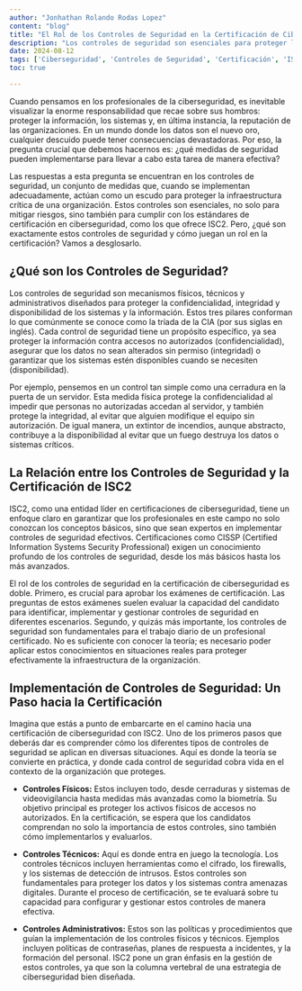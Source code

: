```yaml
---
author: "Jonhathan Rolando Rodas Lopez"
content: "blog"
title: "El Rol de los Controles de Seguridad en la Certificación de Ciberseguridad ISC2"
description: "Los controles de seguridad son esenciales para proteger la información, los sistemas y la reputación de las organizaciones. En el contexto de la certificación de ciberseguridad de ISC2, estos controles juegan un papel crucial en la evaluación y la implementación de medidas de seguridad efectivas."
date: 2024-08-12
tags: ['Ciberseguridad', 'Controles de Seguridad', 'Certificación', 'ISC2']
toc: true

---
```

Cuando pensamos en los profesionales de la ciberseguridad, es inevitable visualizar la enorme responsabilidad que recae sobre sus hombros: proteger la información, los sistemas y, en última instancia, la reputación de las organizaciones. En un mundo donde los datos son el nuevo oro, cualquier descuido puede tener consecuencias devastadoras. Por eso, la pregunta crucial que debemos hacernos es: ¿qué medidas de seguridad pueden implementarse para llevar a cabo esta tarea de manera efectiva?

Las respuestas a esta pregunta se encuentran en los controles de seguridad, un conjunto de medidas que, cuando se implementan adecuadamente, actúan como un escudo para proteger la infraestructura crítica de una organización. Estos controles son esenciales, no solo para mitigar riesgos, sino también para cumplir con los estándares de certificación en ciberseguridad, como los que ofrece ISC2. Pero, ¿qué son exactamente estos controles de seguridad y cómo juegan un rol en la certificación? Vamos a desglosarlo.

## ¿Qué son los Controles de Seguridad?
Los controles de seguridad son mecanismos físicos, técnicos y administrativos diseñados para proteger la confidencialidad, integridad y disponibilidad de los sistemas y la información. Estos tres pilares conforman lo que comúnmente se conoce como la tríada de la CIA (por sus siglas en inglés). Cada control de seguridad tiene un propósito específico, ya sea proteger la información contra accesos no autorizados (confidencialidad), asegurar que los datos no sean alterados sin permiso (integridad) o garantizar que los sistemas estén disponibles cuando se necesiten (disponibilidad).

Por ejemplo, pensemos en un control tan simple como una cerradura en la puerta de un servidor. Esta medida física protege la confidencialidad al impedir que personas no autorizadas accedan al servidor, y también protege la integridad, al evitar que alguien modifique el equipo sin autorización. De igual manera, un extintor de incendios, aunque abstracto, contribuye a la disponibilidad al evitar que un fuego destruya los datos o sistemas críticos.

## La Relación entre los Controles de Seguridad y la Certificación de ISC2
ISC2, como una entidad líder en certificaciones de ciberseguridad, tiene un enfoque claro en garantizar que los profesionales en este campo no solo conozcan los conceptos básicos, sino que sean expertos en implementar controles de seguridad efectivos. Certificaciones como CISSP (Certified Information Systems Security Professional) exigen un conocimiento profundo de los controles de seguridad, desde los más básicos hasta los más avanzados.

El rol de los controles de seguridad en la certificación de ciberseguridad es doble. Primero, es crucial para aprobar los exámenes de certificación. Las preguntas de estos exámenes suelen evaluar la capacidad del candidato para identificar, implementar y gestionar controles de seguridad en diferentes escenarios. Segundo, y quizás más importante, los controles de seguridad son fundamentales para el trabajo diario de un profesional certificado. No es suficiente con conocer la teoría; es necesario poder aplicar estos conocimientos en situaciones reales para proteger efectivamente la infraestructura de la organización.

## Implementación de Controles de Seguridad: Un Paso hacia la Certificación
Imagina que estás a punto de embarcarte en el camino hacia una certificación de ciberseguridad con ISC2. Uno de los primeros pasos que deberás dar es comprender cómo los diferentes tipos de controles de seguridad se aplican en diversas situaciones. Aquí es donde la teoría se convierte en práctica, y donde cada control de seguridad cobra vida en el contexto de la organización que proteges.

 - **Controles Físicos:** Estos incluyen todo, desde cerraduras y sistemas de videovigilancia hasta medidas más avanzadas como la biometría. Su objetivo principal es proteger los activos físicos de accesos no autorizados. En la certificación, se espera que los candidatos comprendan no solo la importancia de estos controles, sino también cómo implementarlos y evaluarlos.

- **Controles Técnicos:** Aquí es donde entra en juego la tecnología. Los controles técnicos incluyen herramientas como el cifrado, los firewalls, y los sistemas de detección de intrusos. Estos controles son fundamentales para proteger los datos y los sistemas contra amenazas digitales. Durante el proceso de certificación, se te evaluará sobre tu capacidad para configurar y gestionar estos controles de manera efectiva.

- **Controles Administrativos:** Estos son las políticas y procedimientos que guían la implementación de los controles físicos y técnicos. Ejemplos incluyen políticas de contraseñas, planes de respuesta a incidentes, y la formación del personal. ISC2 pone un gran énfasis en la gestión de estos controles, ya que son la columna vertebral de una estrategia de ciberseguridad bien diseñada.

